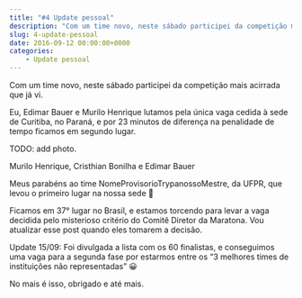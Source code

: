 ```yaml
---
title: "#4 Update pessoal"
description: "Com um time novo, neste sábado participei da competição mais acirrada que já vi..."
slug: 4-update-pessoal
date: 2016-09-12 00:00:00+0000
categories:
    - Update pessoal
---
```


Com um time novo, neste sábado participei da competição mais acirrada que já vi.

Eu, Edimar Bauer e Murilo Henrique lutamos pela única vaga cedida à sede de Curitiba, no Paraná, e por 23 minutos de diferença na penalidade de tempo ficamos em segundo lugar.

TODO: add photo.

Murilo Henrique, Cristhian Bonilha e Edimar Bauer

Meus parabéns ao time NomeProvisorioTrypanossoMestre, da UFPR, que levou o primeiro lugar na nossa sede 🙂

Ficamos em 37° lugar no Brasil, e estamos torcendo para levar a vaga decidida pelo misterioso critério do Comitê Diretor da Maratona. Vou atualizar esse post quando eles tomarem a decisão.

Update 15/09: Foi divulgada a lista com os 60 finalistas, e conseguimos uma vaga para a segunda fase por estarmos entre os “3 melhores times de instituições não representadas” 😀

No mais é isso, obrigado e até mais.
